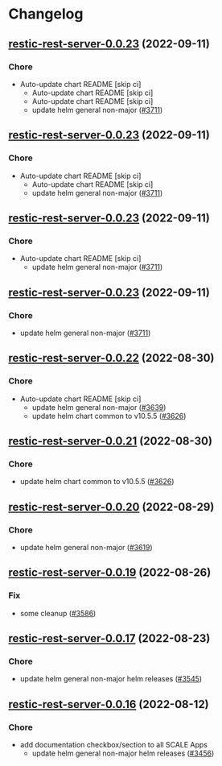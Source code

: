 # Changelog



## [restic-rest-server-0.0.23](https://github.com/truecharts/charts/compare/restic-rest-server-0.0.22...restic-rest-server-0.0.23) (2022-09-11)

### Chore

- Auto-update chart README [skip ci]
  - Auto-update chart README [skip ci]
  - Auto-update chart README [skip ci]
  - update helm general non-major ([#3711](https://github.com/truecharts/charts/issues/3711))




## [restic-rest-server-0.0.23](https://github.com/truecharts/charts/compare/restic-rest-server-0.0.22...restic-rest-server-0.0.23) (2022-09-11)

### Chore

- Auto-update chart README [skip ci]
  - Auto-update chart README [skip ci]
  - update helm general non-major ([#3711](https://github.com/truecharts/charts/issues/3711))




## [restic-rest-server-0.0.23](https://github.com/truecharts/charts/compare/restic-rest-server-0.0.22...restic-rest-server-0.0.23) (2022-09-11)

### Chore

- Auto-update chart README [skip ci]
  - update helm general non-major ([#3711](https://github.com/truecharts/charts/issues/3711))




## [restic-rest-server-0.0.23](https://github.com/truecharts/charts/compare/restic-rest-server-0.0.22...restic-rest-server-0.0.23) (2022-09-11)

### Chore

- update helm general non-major ([#3711](https://github.com/truecharts/charts/issues/3711))




## [restic-rest-server-0.0.22](https://github.com/truecharts/charts/compare/restic-rest-server-0.0.20...restic-rest-server-0.0.22) (2022-08-30)

### Chore

- Auto-update chart README [skip ci]
  - update helm general non-major ([#3639](https://github.com/truecharts/charts/issues/3639))
  - update helm chart common to v10.5.5 ([#3626](https://github.com/truecharts/charts/issues/3626))




## [restic-rest-server-0.0.21](https://github.com/truecharts/charts/compare/restic-rest-server-0.0.20...restic-rest-server-0.0.21) (2022-08-30)

### Chore

- update helm chart common to v10.5.5 ([#3626](https://github.com/truecharts/charts/issues/3626))




## [restic-rest-server-0.0.20](https://github.com/truecharts/charts/compare/restic-rest-server-0.0.19...restic-rest-server-0.0.20) (2022-08-29)

### Chore

- update helm general non-major ([#3619](https://github.com/truecharts/charts/issues/3619))




## [restic-rest-server-0.0.19](https://github.com/truecharts/charts/compare/restic-rest-server-0.0.17...restic-rest-server-0.0.19) (2022-08-26)

### Fix

- some cleanup ([#3586](https://github.com/truecharts/charts/issues/3586))




## [restic-rest-server-0.0.17](https://github.com/truecharts/charts/compare/restic-rest-server-0.0.16...restic-rest-server-0.0.17) (2022-08-23)

### Chore

- update helm general non-major helm releases ([#3545](https://github.com/truecharts/charts/issues/3545))




## [restic-rest-server-0.0.16](https://github.com/truecharts/charts/compare/restic-rest-server-0.0.15...restic-rest-server-0.0.16) (2022-08-12)

### Chore

- add documentation checkbox/section to all SCALE Apps
  - update helm general non-major helm releases ([#3456](https://github.com/truecharts/charts/issues/3456))
